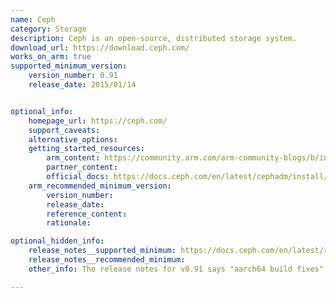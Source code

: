 ```yaml
---
name: Ceph
category: Storage
description: Ceph is an open-source, distributed storage system.
download_url: https://download.ceph.com/
works_on_arm: true
supported_minimum_version:
    version_number: 0.91
    release_date: 2015/01/14


optional_info:
    homepage_url: https://ceph.com/
    support_caveats:
    alternative_options:
    getting_started_resources:
        arm_content: https://community.arm.com/arm-community-blogs/b/infrastructure-solutions-blog/posts/arm-demonstrates-leading-performance-on-ceph-storage-cluster
        partner_content:
        official_docs: https://docs.ceph.com/en/latest/cephadm/install/#install-cephadm
    arm_recommended_minimum_version:
        version_number:
        release_date:
        reference_content:
        rationale:

optional_hidden_info:
    release_notes__supported_minimum: https://docs.ceph.com/en/latest/releases/hammer/#id35
    release_notes__recommended_minimum:
    other_info: The release notes for v0.91 says "aarch64 build fixes". However, there are dependency issues encountered while executing the install script on both ARM64 and AMD64 Ubuntu 18.04.

---
```


